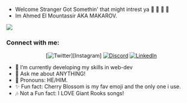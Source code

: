- Welcome Stranger Got Somethin' that might intrest ya  📕 📗 📘 📙
- Im Ahmed El Mountassir AKA MAKAROV.
<img src="https://media0.giphy.com/media/RGeIAO32lLNzK0Kzpr/giphy.gif" />

### Connect with me:
<p align="center">
    [<img alt="Twitter" alt="Ahmed | Instagram" src="https://img.shields.io/badge/Twitter%20-%231DA1F2.svg?&style=for-the-badge&logo=Twitter&logoColor=white"</a>][Instagram]
    <a href="https://discord.gg/FBwVqq8fxK">
    <img alt="Discord" src="https://img.shields.io/badge/Discord%20-%237289DA.svg?&style=for-the-badge&logo=discord&logoColor=white"/></a>
    <a href="https://www.linkedin.com/in/yezz123/">   
    <img alt="LinkedIn" src="https://img.shields.io/badge/linkedin-%230077B5.svg?style=for-the-badge&logo=linkedin&logoColor=white"/></a>
</p>

- 🌱 I’m currently developing my skills in web-dev
- 💬 Ask me about ANYTHING!
- 🌸 Pronouns: HE/HIM.
- ✨ Fun fact: Cherry Blossom is my fav emoji and the only one i use.
- 🎶 Not a Fun fact: I LOVE Giant Rooks songs!

<!--<img align="left" alt="Makarov's GitHub Stats" src="https://github-readme-stats.vercel.app/api?username=vmakar0v&show_icons=true&hide_border=true" /> -->

[Twitter]:https://twitter.com/mountassir_007
[LinkedIn]:https://www.linkedin.com/in/ahmed-elmountassir
[Instagram]:https://www.instagram.com/mountassir_007
[Facebook]:https://www.facebook.com/amountassir007
